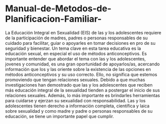 # Manual-de-Metodos-de-Planificacion-Familiar-
La Educación Integral en Sexualidad (EIS) de las y los adolescentes requiere de la participación de madres, padres o personas responsables de su cuidado para facilitar, guiar o apoyarles en tomar decisiones en pro de su seguridad y bienestar. Un tema clave en esta tarea educativa es la educación sexual, en especial el uso de métodos anticonceptivos. Es importante entender que abordar el tema con las y los adolescentes, jovenes y comunidad, es una gran oportunidad de apoyarlos/as, acercando información que los y las oriente sobre la existencia de las opciones en métodos anticonceptivos y su uso correcto. Ello, no significa que estemos promoviendo que tengan relaciones sexuales. Debido a que muchas investigaciones han demostrado que las y los adolescentes que reciben más educación integral de la sexualidad tienden a postergar el inicio de sus relaciones sexuales. Además, lo más importante es brindarles herramientas para cuidarse y ejerzan su sexualidad con responsabilidad. Las y los adolescentes tienen derecho a información completa, científica y laica sobre sexualidad y como madre y padre o personas responsables de su educación, se tiene un importante papel que cumplir.
